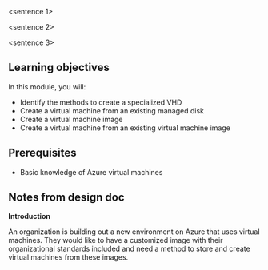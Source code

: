 <sentence 1>

<sentence 2>

<sentence 3>

## Learning objectives

In this module, you will:

- Identify the methods to create a specialized VHD
- Create a virtual machine from an existing managed disk
- Create a virtual machine image
- Create a virtual machine from an existing virtual machine image

## Prerequisites

- Basic knowledge of Azure virtual machines

## Notes from design doc
**Introduction**

An organization is building out a new environment on Azure that uses virtual machines. They would like to have a customized image with their organizational standards included and need a method to store and create virtual machines from these images.
